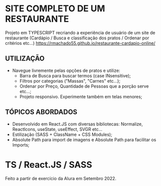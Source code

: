 # SITE COMPLETO DE UM RESTAURANTE
Projeto em TYPESCRIPT recriando a experiência de usuário de um site de restaurante (Cardápio / Busca e classificação dos pratos / Ordenar por critérios etc...)
https://rmachado55.github.io/restaurante-cardapio-online/

## UTILIZAÇÃO
- Navegue livremente pelas opções de pratos e utilize:
  - Barra de Busca para buscar termos (case INsensitive);
  - Filtros por categorias ("Massas", "Carnes" etc...);
  - Ordenar por Preço, Quantidade de Pessoas que a porção serve etc...;
  - Projeto responsivo. Experimente também em telas menores;
  
## TÓPICOS ABORDADOS
- Desenvolvido em React.JS com diversas bibliotecas: Normalize, ReactIcons, useState, useEffect, SVGR etc...
- Estilização (SASS + ClassName + CSS Modules);
- Absolute Path para import de imagens e Absolute Path para facilitar os Imports;

# TS / React.JS / SASS
Feito a partir de exercício da Alura em Setembro 2022. 
